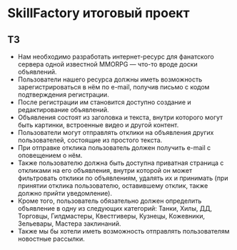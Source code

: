 # SkillFactory итоговый проект

## ТЗ

* Нам необходимо разработать интернет-ресурс для фанатского сервера одной известной MMORPG — что-то вроде доски объявлений.
* Пользователи нашего ресурса должны иметь возможность зарегистрироваться в нём по e-mail, получив письмо с кодом подтверждения регистрации.
* После регистрации им становится доступно создание и редактирование объявлений.
* Объявления состоят из заголовка и текста, внутри которого могут быть картинки, встроенные видео и другой контент.
* Пользователи могут отправлять отклики на объявления других пользователей, состоящие из простого текста.
* При отправке отклика пользователь должен получить e-mail с оповещением о нём.
* Также пользователю должна быть доступна приватная страница с откликами на его объявления, внутри которой он может фильтровать отклики по объявлениям, удалять их и принимать (при принятии отклика пользователю, оставившему отклик, также должно прийти уведомление).
* Кроме того, пользователь обязательно должен определить объявление в одну из следующих категорий: Танки, Хилы, ДД, Торговцы, Гилдмастеры, Квестгиверы, Кузнецы, Кожевники, Зельевары, Мастера заклинаний.
* Также мы бы хотели иметь возможность отправлять пользователям новостные рассылки.
